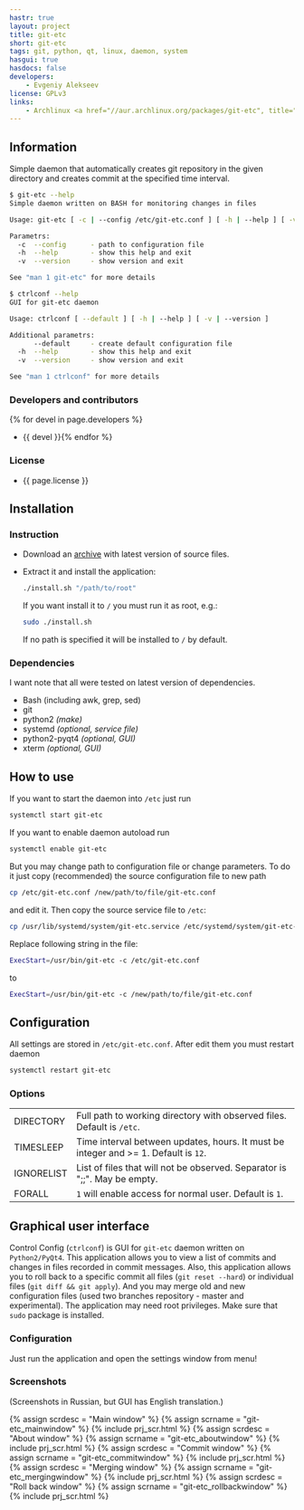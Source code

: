 ```yaml
---
hastr: true
layout: project
title: git-etc
short: git-etc
tags: git, python, qt, linux, daemon, system
hasgui: true
hasdocs: false
developers:
    - Evgeniy Alekseev
license: GPLv3
links:
    - Archlinux <a href="//aur.archlinux.org/packages/git-etc", title="AUR">AUR package</a>
---
```

<!-- info block -->
## <a href="#info" class="anchor" id="info"><span class="octicon octicon-link"></span></a>Information

Simple daemon that automatically creates git repository in the given directory and creates commit at the specified time interval.

```bash
$ git-etc --help
Simple daemon written on BASH for monitoring changes in files

Usage: git-etc [ -c | --config /etc/git-etc.conf ] [ -h | --help ] [ -v | --version ]

Parametrs:
  -c  --config      - path to configuration file
  -h  --help        - show this help and exit
  -v  --version     - show version and exit

See "man 1 git-etc" for more details
```

```bash
$ ctrlconf --help
GUI for git-etc daemon

Usage: ctrlconf [ --default ] [ -h | --help ] [ -v | --version ]

Additional parametrs:
      --default     - create default configuration file
  -h  --help        - show this help and exit
  -v  --version     - show version and exit

See "man 1 ctrlconf" for more details
```

### <a href="#devel" class="anchor" id="devel"><span class="octicon octicon-link"></span></a>Developers and contributors

{% for devel in page.developers %}
* {{ devel }}{% endfor %}

### <a href="#license" class="anchor" id="license"><span class="octicon octicon-link"></span></a>License

* {{ page.license }}

<!-- end of info block -->

<!-- install block -->
## <a href="#install" class="anchor" id="install"><span class="octicon octicon-link"></span></a>Installation

### <a href="#instruction" class="anchor" id="instruction"><span class="octicon octicon-link"></span></a>Instruction

* Download an [archive](//github.com/arcan1s/git-etc/releases "GitHub") with latest version of source files.
* Extract it and install the application:

    ```bash
    ./install.sh "/path/to/root"
    ```

    If you want install it to `/` you must run it as root, e.g.:

    ```bash
    sudo ./install.sh
    ```

    If no path is specified it will be installed to `/` by default.

### <a href="#dependencies" class="anchor" id="dependencies"><span class="octicon octicon-link"></span></a>Dependencies

I want note that all were tested on latest version of dependencies.

* Bash (including awk, grep, sed)
* git
* python2 *(make)*
* systemd *(optional, service file)*
* python2-pyqt4 *(optional, GUI)*
* xterm *(optional, GUI)*

<!-- end of install block -->

<!-- howto block -->
## <a href="#howto" class="anchor" id="howto"><span class="octicon octicon-link"></span></a>How to use

If you want to start the daemon into `/etc` just run

```bash
systemctl start git-etc
```

If you want to enable daemon autoload run

```bash
systemctl enable git-etc
```

But you may change path to configuration file or change parameters. To do it just copy (recommended) the source configuration file to new path

```bash
cp /etc/git-etc.conf /new/path/to/file/git-etc.conf
```

and edit it. Then copy the source service file to `/etc`:

```bash
cp /usr/lib/systemd/system/git-etc.service /etc/systemd/system/git-etc-my-profile.service
```

Replace following string in the file:

```bash
ExecStart=/usr/bin/git-etc -c /etc/git-etc.conf
```

to

```bash
ExecStart=/usr/bin/git-etc -c /new/path/to/file/git-etc.conf
```
<!-- end of howto block -->

<!-- config block -->
## <a href="#config" class="anchor" id="config"><span class="octicon octicon-link"></span></a>Configuration

All settings are stored in `/etc/git-etc.conf`. After edit them you must restart daemon

```bash
systemctl restart git-etc
```

### <a href="#options" class="anchor" id="options"><span class="octicon octicon-link"></span></a>Options

|            |       |
|------------|-------|
| DIRECTORY  | Full path to working directory with observed files. Default is `/etc`. |
| TIMESLEEP  | Time interval between updates, hours. It must be integer and >= 1\. Default is `12`. |
| IGNORELIST | List of files that will not be observed. Separator is ";;". May be empty. |
| FORALL     | `1` will enable access for normal user. Default is `1`. |
<!-- end of config block -->

<!-- gui block -->
## <a href="#gui" class="anchor" id="gui"><span class="octicon octicon-link"></span></a>Graphical user interface

Control Config (`ctrlconf`) is GUI for `git-etc` daemon written on `Python2/PyQt4`. This application allows you to view a list of commits and changes in files recorded in commit messages. Also, this application allows you to roll back to a specific commit all files (`git reset --hard`) or individual files (`git diff && git apply`). And you may merge old and new configuration files (used two branches repository - master and experimental). The application may need root privileges. Make sure that `sudo` package is installed.

### <a href="#gui_configuration" class="anchor" id="gui_configuration"><span class="octicon octicon-link"></span></a>Configuration

Just run the application and open the settings window from menu!

### <a href="#screenshots" class="anchor" id="screenshots"><span class="octicon octicon-link"></span></a>Screenshots

(Screenshots in Russian, but GUI has English translation.)

<div class="thumbnails">
  {% assign scrdesc = "Main window" %}
  {% assign scrname = "git-etc_mainwindow" %}
  {% include prj_scr.html %}
  {% assign scrdesc = "About window" %}
  {% assign scrname = "git-etc_aboutwindow" %}
  {% include prj_scr.html %}
  {% assign scrdesc = "Commit window" %}
  {% assign scrname = "git-etc_commitwindow" %}
  {% include prj_scr.html %}
  {% assign scrdesc = "Merging window" %}
  {% assign scrname = "git-etc_mergingwindow" %}
  {% include prj_scr.html %}
  {% assign scrdesc = "Roll back window" %}
  {% assign scrname = "git-etc_rollbackwindow" %}
  {% include prj_scr.html %}
</div>
<!-- end of gui block -->

